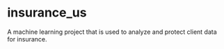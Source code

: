 # insurance_us
A machine learning project that is used to analyze and protect client data for insurance.
